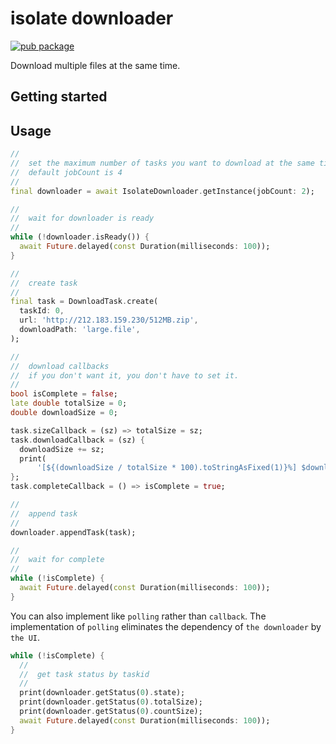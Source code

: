 # isolate downloader

[![pub package](https://img.shields.io/pub/v/isolate_downloader.svg)](https://pub.dev/packages/isolate_downloader)

Download multiple files at the same time.

## Getting started

## Usage

```dart
//
//  set the maximum number of tasks you want to download at the same time.
//  default jobCount is 4
//
final downloader = await IsolateDownloader.getInstance(jobCount: 2);

//
//  wait for downloader is ready
//
while (!downloader.isReady()) {
  await Future.delayed(const Duration(milliseconds: 100));
}

//
//  create task
//
final task = DownloadTask.create(
  taskId: 0,
  url: 'http://212.183.159.230/512MB.zip',
  downloadPath: 'large.file',
);

//
//  download callbacks
//  if you don't want it, you don't have to set it.
//
bool isComplete = false;
late double totalSize = 0;
double downloadSize = 0;

task.sizeCallback = (sz) => totalSize = sz;
task.downloadCallback = (sz) {
  downloadSize += sz;
  print(
      '[${(downloadSize / totalSize * 100).toStringAsFixed(1)}%] $downloadSize/$totalSize');
};
task.completeCallback = () => isComplete = true;

//
//  append task
//
downloader.appendTask(task);

//
//  wait for complete
//
while (!isComplete) {
  await Future.delayed(const Duration(milliseconds: 100));
}
```

You can also implement like `polling` rather than `callback`.
The implementation of `polling` eliminates the dependency of `the downloader` by `the UI`.

```dart
while (!isComplete) {
  //
  //  get task status by taskid
  //
  print(downloader.getStatus(0).state);
  print(downloader.getStatus(0).totalSize);
  print(downloader.getStatus(0).countSize);
  await Future.delayed(const Duration(milliseconds: 100));
}
```